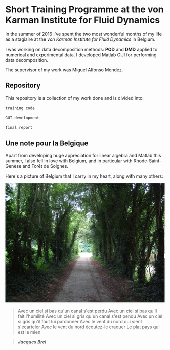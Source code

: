 # Short Training Programme at the von Karman Institute for Fluid Dynamics

In the summer of 2016 I've spent the two most wonderful months of my life as a stagiaire at the *von Karman Institute for Fluid Dynamics* in Belgium.

I was working on data decomposition methods: **POD** and **DMD** applied to numerical and experimental data. I developed Matlab GUI for performing data decomposition.

The supervisor of my work was Miguel Alfonso Mendez.

## Repository

This repository is a collection of my work done and is divided into:

`training code`

`GUI development`

`final report`

## Une note pour la Belgique

Apart from developing huge appreciation for linear algebra and Matlab this summer, I also fell in love with Belgium, and in particular with Rhode-Saint-Genèse and Forêt de Soignes.

Here's a picture of Belgium that I carry in my heart, along with many others:

![Screenshot](/DWGs/belgique.JPG)

> Avec un ciel si bas qu'un canal s'est perdu
Avec un ciel si bas qu'il fait l'humilité
Avec un ciel si gris qu'un canal s'est pendu
Avec un ciel si gris qu'il faut lui pardonner
Avec le vent du nord qui vient s'écarteler
Avec le vent du nord écoutez-le craquer
Le plat pays qui est le mien

> __*Jacques Brel*__
